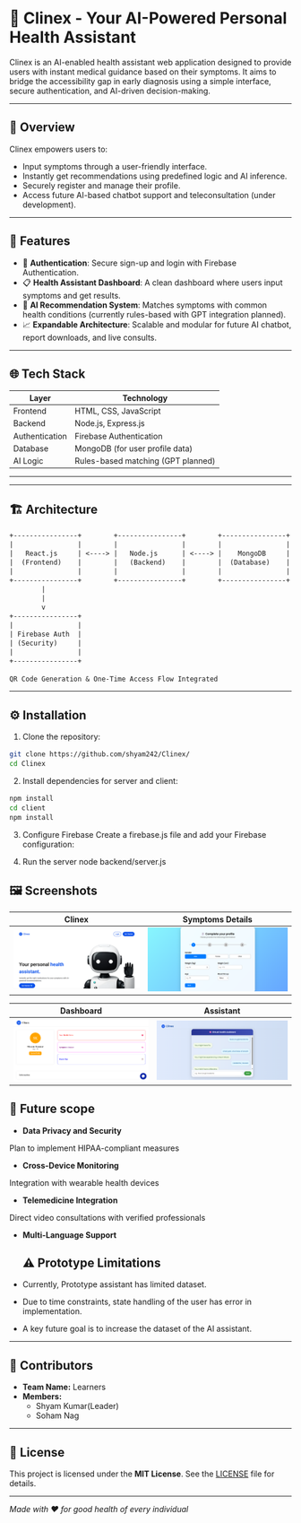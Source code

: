 # 🤖 Clinex - Your AI-Powered Personal Health Assistant

Clinex is an AI-enabled health assistant web application designed to provide users with instant medical guidance based on their symptoms. It aims to bridge the accessibility gap in early diagnosis using a simple interface, secure authentication, and AI-driven decision-making.

---

## 🚀 Overview

Clinex empowers users to:
- Input symptoms through a user-friendly interface.
- Instantly get recommendations using predefined logic and AI inference.
- Securely register and manage their profile.
- Access future AI-based chatbot support and teleconsultation (under development).

---

## 🧩 Features

- 🔐 **Authentication**: Secure sign-up and login with Firebase Authentication.
- 📋 **Health Assistant Dashboard**: A clean dashboard where users input symptoms and get results.
- 🧠 **AI Recommendation System**: Matches symptoms with common health conditions (currently rules-based with GPT integration planned).
- 📈 **Expandable Architecture**: Scalable and modular for future AI chatbot, report downloads, and live consults.

---

## 🌐 Tech Stack

| Layer         | Technology                       |
|---------------|----------------------------------|
| Frontend      | HTML, CSS, JavaScript            |
| Backend       | Node.js, Express.js              |
| Authentication| Firebase Authentication          |
| Database      | MongoDB (for user profile data)  |
| AI Logic      | Rules-based matching (GPT planned) |

---


---

## 🏗️ Architecture

```
+----------------+        +----------------+        +----------------+
|                |        |                |        |                |
|   React.js     | <----> |   Node.js      | <----> |    MongoDB     |
|  (Frontend)    |        |   (Backend)    |        |  (Database)    |
|                |        |                |        |                |
+----------------+        +----------------+        +----------------+
        |                 
        |                         
        v                         
+----------------+
|                |
| Firebase Auth  |
| (Security)     |
|                |
+----------------+

QR Code Generation & One-Time Access Flow Integrated
```

---

## ⚙️ Installation

1. Clone the repository:

```bash
git clone https://github.com/shyam242/Clinex/
cd Clinex
```

2. Install dependencies for server and client:

```bash
npm install
cd client
npm install
```

3. Configure Firebase
Create a firebase.js file and add your Firebase configuration:

4. Run the server
node backend/server.js

## 🖼️ Screenshots

| Clinex         | Symptoms Details      |
|----------------------|----------------------|
| ![Clinex](Clinex.png) | ![Symptoms Detail](Symptoms.png) 

| Dashboard   | Assistant  |
|----------------------|----------------------|
| ![Dashboard](Dashboard.png) | ![Assitant](Assistant.png) |

## 🚀 Future scope
- **Data Privacy and Security**

Plan to implement HIPAA-compliant measures

- **Cross-Device Monitoring**

Integration with wearable health devices

- **Telemedicine Integration**

Direct video consultations with verified professionals

- **Multi-Language Support**

  ## ⚠️ Prototype Limitations

- Currently, Prototype assistant has limited dataset.
- Due to time constraints, state handling of the user has error in implementation.
- A key future goal is to increase the dataset of the AI assistant.

---

## 👥 Contributors

- **Team Name:** Learners  
- **Members:**  
  - Shyam Kumar(Leader)
  - Soham Nag

---

## 📄 License

This project is licensed under the **MIT License**. See the [LICENSE](LICENSE) file for details.

---

*Made with ❤️ for good health of every individual*


